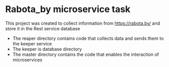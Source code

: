 # Rabota_by microservice task


This project was created to collect information from https://rabota.by/ and store it in the Rest service database

+ The reaper directory contains code that collects data and sends them to the keeper service
+ The keeper is database directory
+ The master directory contains the code that enables the interaction of microservices
